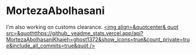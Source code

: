 # MortezaAbolhasani
I'm also working on customs clearance.
<a
href=&quothttps://qithub.com/ghost1372&quot>
<img align=&quotcenter& quot
src=&quothtthps://github_
veadme_stats.vercel.app/api?
MortezaAbolhasaniKhajeh=ghost1372&show_icons=true&count_private=true&include_all_commits=true&quot
/></a>



